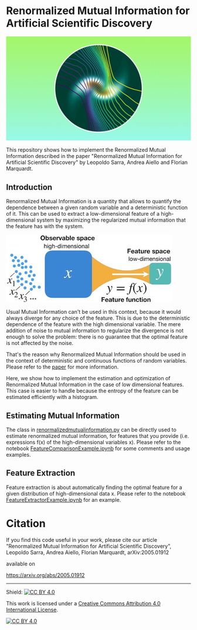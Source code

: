 # Renormalized Mutual Information for Artificial Scientific Discovery

![Sketch](figures/spiral.jpg)

This repository shows how to implement the Renormalized Mutual Information described in the paper "Renormalized Mutual Information for Artificial Scientific Discovery" by Leopoldo Sarra, Andrea Aiello and Florian Marquardt.

## Introduction
Renormalized Mutual Information is a quantity that allows to quantify the dependence between a given random variable and a deterministic function of it. This can be used to extract a low-dimensional feature of a high-dimensional system by maximizing the regularized mutual information that the feature has with the system.

![Sketch](figures/sketch.jpg)

Usual Mutual Information can't be used in this context, because it would always diverge for any choice of the feature. This is due to the deterministic dependence of the feature with the high dimensional variable. The mere addition of noise to mutual information to regularize the divergence is not enough to solve the problem: there is no guarantee that the optimal feature is not affected by the noise.

That's the reason why Renormalized Mutual Information should be used in the context of deterministic and continuous functions of random variables. Please refer to the [paper](https://arxiv.org/abs/2005.01912) for more information.

Here, we show how to implement the estimation and optimization of Renormalized Mutual Information in the case of low dimensional features. This case is easier to handle because the entropy of the feature can be estimated efficiently with a histogram.

## Estimating Mutual Information

The class in [renormalizedmutualinformation.py](renormalizedmutualinformation.py) can be directly used to estimate renormalized mutual information, for features that you provide (i.e. expressions f(x) of the high-dimensional variables x). 
Please refer to the notebook [FeatureComparisonExample.ipynb](FeatureComparisonExample.ipynb) for some comments and usage examples.

## Feature Extraction

Feature extraction is about automatically finding the optimal feature for a given distribution of high-dimensional data x. Please refer to the notebook [FeatureExtractorExample.ipynb](FeatureExtractorExample.ipynb) for an example. 


# Citation
If you find this code useful in your work, please cite our article
"Renormalized Mutual Information for Artificial Scientific Discovery", Leopoldo Sarra, Andrea Aiello, Florian Marquardt, arXiv:2005.01912

available on

https://arxiv.org/abs/2005.01912

---
Shield: [![CC BY 4.0][cc-by-shield]][cc-by]

This work is licensed under a [Creative Commons Attribution 4.0 International
License][cc-by].

[![CC BY 4.0][cc-by-image]][cc-by]

[cc-by]: http://creativecommons.org/licenses/by/4.0/
[cc-by-image]: https://i.creativecommons.org/l/by/4.0/88x31.png
[cc-by-shield]: https://img.shields.io/badge/License-CC%20BY%204.0-lightgrey.svg
